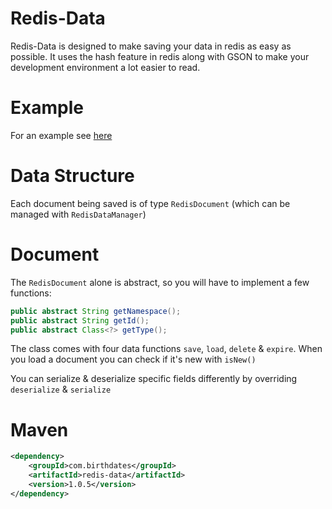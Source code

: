 # Redis-Data
Redis-Data is designed to make saving your data in redis as easy as possible.
It uses the hash feature in redis along with GSON to make your development environment a lot easier to read.

# Example
For an example see [here](https://github.com/birthdates/Redis-Data/tree/master/src/test/java/com/birthdates/redisdata/RedisDataTest.java)

# Data Structure
Each document being saved is of type `RedisDocument` (which can be managed with `RedisDataManager`)

# Document
The `RedisDocument` alone is abstract, so you will have to implement a few functions:
```java
public abstract String getNamespace();
public abstract String getId();
public abstract Class<?> getType();
```
The class comes with four data functions `save`, `load`, `delete` & `expire`. When you load a document you can check if it's new with `isNew()`

You can serialize & deserialize specific fields differently by overriding `deserialize` & `serialize`
# Maven
```xml
<dependency>
    <groupId>com.birthdates</groupId>
    <artifactId>redis-data</artifactId>
    <version>1.0.5</version>
</dependency>
```